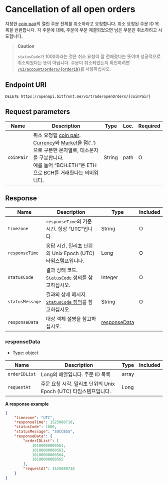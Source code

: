 # Cancellation of all open orders

지정한 [coin pair](/ko/5_Terms.md#coin-pair)의 열린 주문 전체를 취소하라고 요청합니다. 취소 요청된 주문 ID 목록을 반환합니다.
각 주문에 대해, 주문이 부분 체결되었으면 남은 부분만 취소하려고 시도합니다.

> **Caution**
> 
> `statusCode`가 1000이라는 것은 취소 요청이 잘 전해졌다는 뜻이며 성공적으로 취소되었다는 뜻이 아닙니다. 주문이 취소되었는지 확인하려면 [`/v2/account/orders/{orderID}`](/ko/api/account/v2-account-orders-orderID-get.md#order-information-v2)를 사용하십시오.

## Endpoint URI

    DELETE https://openapi.bitfront.me/v1/trade/openOrders/{coinPair}

## Request parameters

| Name       | Description                                                                                                                                                                                                                         | Type   | Loc. | Required |
| ---------- | ----------------------------------------------------------------------------------------------------------------------------------------------------------------------------------------------------------------------------------- | ------ | ---- | -------- |
| `coinPair` | 취소 요청할 [coin pair](/ko/5_Terms.md#coin-pair). [Currency](/ko/5_Terms.md#currency-for-coin-trading)와 [Market](/ko/5_Terms.md#market-for-coin-trading)을 점(‘.’)으로 구분한 문자열로, 대소문자를 구분합니다. <br/>예를 들어 “BCH.ETH”은 ETH으로 BCH를 거래한다는 의미입니다. | String | path | O        |

## Response

| Name            | Description                                                             | Type                          | Included |
| --------------- | ----------------------------------------------------------------------- | ----------------------------- | -------- |
| `timezone`      | `responseTime`의 기준 시간. 항상 “UTC”입니다.                                     | String                        | O        |
| `responseTime`  | 응답 시간. 밀리초 단위의 Unix Epoch (UTC) 타임스탬프입니다.                               | Long                          | O        |
| `statusCode`    | 결과 상태 코드. [`StatusCode` 정의](/ko/1_Overview.md#statuscode-정의)를 참고하십시오.   | Integer                       | O        |
| `statusMessage` | 결과의 상세 메시지. [`StatusCode` 정의](/ko/1_Overview.md#statuscode-정의)를 참고하십시오. | String                        | O        |
| `responseData`  | 대상 객체 설명을 참고하십시오.                                                       | [responseData](#responsedata) |          |

### responseData

  - Type: object

| Name          | Description                                  | Type  | Included |
| ------------- | -------------------------------------------- | ----- | -------- |
| `orderIDList` | Long의 배열입니다. 주문 ID 목록                        | array |          |
| `requestAt`   | 주문 요청 시각. 밀리초 단위의 Unix Epoch (UTC) 타임스탬프입니다. | Long  |          |

**A response example**

``` json
{
    "timezone": "UTC",
    "responseTime": 1525080718,
    "statusCode": 1000,
    "statusMessage": "SUCCESS",
    "responseData": {
        "orderIDList": [
            10100000000561,
            10100000000563,
            10100000000564,
            10100000000565
        ],
        "requestAt": 1525080718
    }
}
```
